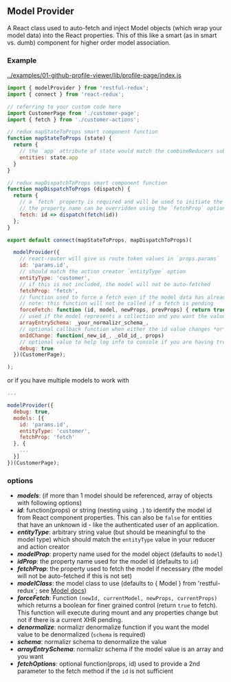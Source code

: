 Model Provider
---------------
A React class used to auto-fetch and inject Model objects (which wrap your model data) into the React properties.  This of this like a smart (as in smart vs. dumb) component for higher order model association.

### Example
[../examples/01-github-profile-viewer/lib/profile-page/index.js](../examples/01-github-profile-viewer/lib/profile-page/index.js)

```javascript
import { modelProvider } from 'restful-redux';
import { connect } from 'react-redux';

// referring to your custom code here
import CustomerPage from './customer-page';
import { fetch } from './customer-actions';

// redux mapStateToProps smart component function
function mapStateToProps (state) {
  return {
    // the `app` attribute of state would match the combineReducers sub-state
    entities: state.app
  }
}

// redux mapDispatchToProps smart component function
function mapDispatchToProps (dispatch) {
  return {
    // a `fetch` property is required and will be used to initiate the fetch
    // the property name can be overridden using the `fetchProp` option
    fetch: id => dispatch(fetch(id))
  };
}

export default connect(mapStateToProps, mapDispatchToProps)(

  modelProvider({
    // react-router will give us route token values in `props.params`
    id: 'params.id',
    // should match the action creator `entityType` option
    entityType: 'customer',
    // if this is not included, the model will not be auto-fetched
    fetchProp: 'fetch',
    // function used to force a fetch even if the model data has already been retrieved
    // note: this function will not be called if a fetch is pending
    forceFetch: function (id, model, newProps, prevProps) { return true },
    // used if the model represents a collection and you want the value() response to contain Model objects rather than data
    arrayEntrySchema: _your_normalizr_schema_,
    // optional callback function when either the id value changes *or* the component is mounted
    onIdChange: function(_new_id_, _old_id_, props)
    // optional value to help log info to console if you are having trouble getting things working
    debug: true
  })(CustomerPage);

);
```
or if you have multiple models to work with
```javascript
...

modelProvider({
  debug: true,
  models: [{
    id: 'params.id',
    entityType: 'customer',
    fetchProp: 'fetch'
  }, {
    ...
  }]
})(CustomerPage);
```

### options
* ***models***: (if more than 1 model should be referenced, array of objects with following options)
* ***id***: function(props) or string (nesting using `.`) to identify the model id from React component properties.  This can also be `false` for entities that have an unknown id - like the authenticated user of an application.
* ***entityType***: arbitrary string value (but should be meaningful to the model type) which should match the `entityType` value in your reducer and action creator
* ***modelProp***: property name used for the model object (defaults to `model`)
* ***idProp***: the property name used for the model id (defaults to `id`)
* ***fetchProp***: the property used to fetch the model if necessary (the model will not be auto-fetched if this is not set)
* ***modelClass***: the model class to use (defaults to { Model } from 'restful-redux`;  see [Model docs]('./model.md))
* ***forceFetch***:  Function `(newId, currentModel, newProps, currentProps)` which returns a boolean for finer grained control (return `true` to fetch).  This function will execute during mount and any properties change but not if there is a current XHR pending.
* ***denormalize***: normalizr denormalize function if you want the model value to be denormalized (`schema` is required)
* ***schema***: normalizr schema to denormalize the value
* ***arrayEntrySchema***: normalizr schema if the model value is an array and you want
* ***fetchOptions***: optional function(props, id) used to provide a 2nd parameter to the fetch method if the `id` is not sufficient
